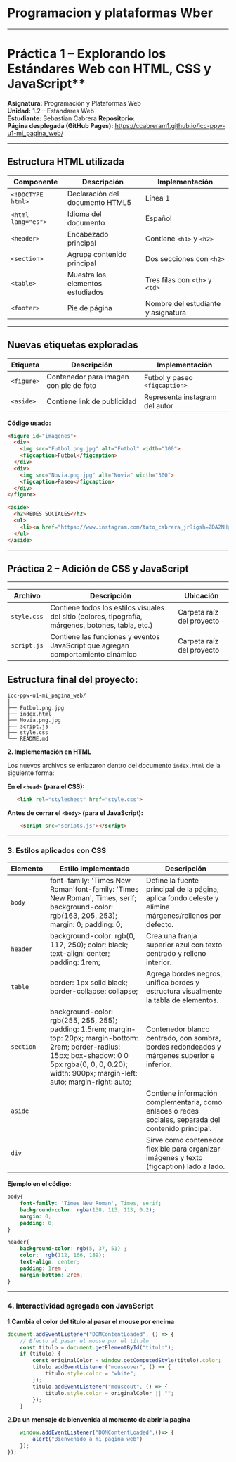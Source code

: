 # Programacion y plataformas Wber
---
# Práctica 1 – Explorando los Estándares Web con HTML, CSS y JavaScript**

**Asignatura:** Programación y Plataformas Web  
**Unidad:** 1.2 – Estándares Web  
**Estudiante:** Sebastian Cabrera
**Repositorio:**  
**Página desplegada (GitHub Pages):** https://ccabreram1.github.io/icc-ppw-u1-mi_pagina_web/

---

## Estructura HTML utilizada

| Componente | Descripción | Implementación |
|-------------|--------------|----------------|
| `<!DOCTYPE html>` | Declaración del documento HTML5 | Línea 1 |
| `<html lang="es">` | Idioma del documento | Español |
| `<header>` | Encabezado principal | Contiene `<h1>` y `<h2>` |
| `<section>` | Agrupa contenido principal | Dos secciones con `<h2>` |
| `<table>` | Muestra los elementos estudiados | Tres filas con `<th>` y `<td>` |
| `<footer>` | Pie de página | Nombre del estudiante y asignatura |

--- 

## Nuevas etiquetas exploradas

| Etiqueta | Descripción | Implementación |
|-----------|--------------|----------------|
| `<figure>` | Contenedor para imagen con pie de foto | Futbol y paseo `<figcaption>` |
| `<aside>` | Contiene link de publicidad | Representa instagram del autor |

**Código usado:**
```html
<figure id="imagenes">
  <div>
    <img src="Futbol.png.jpg" alt="Futbol" width="300"> 
    <figcaption>Futbol</figcaption>
  </div>
  <div>
    <img src="Novia.png.jpg" alt="Novia" width="300">
    <figcaption>Paseo</figcaption>
  </div>
</figure>

<aside>
  <h2>REDES SOCIALES</h2>
  <ul>
    <li><a href="https://www.instagram.com/tato_cabrera_jr?igsh=ZDA2NHp4M291YTds&utm_source=qr">INSTAGRAM</a></li>
  </ul>
</aside>
```


---
## Práctica 2 – Adición de CSS y JavaScript
---
| Archivo     | Descripción                                                                                         | Ubicación                 |
| ----------- | --------------------------------------------------------------------------------------------------- | ------------------------- |
| `style.css` | Contiene todos los estilos visuales del sitio (colores, tipografía, márgenes, botones, tabla, etc.) | Carpeta raíz del proyecto |
| `script.js` | Contiene las funciones y eventos JavaScript que agregan comportamiento dinámico                     | Carpeta raíz del proyecto |

## Estructura final del proyecto:
```
icc-ppw-u1-mi_pagina_web/
│
├── Futbol.png.jpg
├── index.html
├── Novia.png.jpg
├── script.js 
├── style.css
└── README.md
```

**2. Implementación en HTML**

Los nuevos archivos se enlazaron dentro del documento `index.html` de la siguiente forma:

**En el `<head>` (para el CSS):**

```html
   <link rel="stylesheet" href="style.css">
```

**Antes de cerrar el `<body>` (para el JavaScript):**

```html
    <script src="scripts.js"></script>
```

---

### 3. Estilos aplicados con CSS

| Elemento                    | Estilo implementado                                            | Descripción                             |
| --------------------------- | -------------------------------------------------------------- | --------------------------------------- |
| `body`                      | font-family: 'Times New Roman'font-family: 'Times New Roman', Times, serif; background-color: rgb(163, 205, 253); margin: 0; padding: 0;| Define la fuente principal de la página, aplica fondo celeste y elimina márgenes/rellenos por defecto.|
| `header`                    |background-color: rgb(0, 117, 250); color: black; text-align: center; padding: 1rem;|Crea una franja superior azul con texto centrado y relleno interior.
| `table`                     |border: 1px solid black; border-collapse: collapse;|Agrega bordes negros, unifica bordes y estructura visualmente la tabla de elementos.|
| `section`                   |background-color: rgb(255, 255, 255); padding: 1.5rem; margin-top: 20px; margin-bottom: 2rem; border-radius: 15px; box-shadow: 0 0 5px rgba(0, 0, 0, 0.20); width: 900px; margin-left: auto; margin-right: auto;|Contenedor blanco centrado, con sombra, bordes redondeados y márgenes superior e inferior.|
| `aside`                  || Contiene información complementaria, como enlaces o redes sociales, separada del contenido principal.|
| `div`                  |                          |Sirve como contenedor flexible para organizar imágenes y texto (figcaption) lado a lado. |

**Ejemplo en el código:**

```css
body{
    font-family: 'Times New Roman', Times, serif;
    background-color: rgba(138, 113, 113, 0.2);
    margin: 0;
    padding: 0;
}

header{
    background-color: rgb(5, 37, 51) ;
    color:  rgb(112, 166, 189);
    text-align: center;
    padding: 1rem ;
    margin-bottom: 2rem;
}
```

---

###  4. Interactividad agregada con JavaScript

1.**Cambia el color del titulo al pasar el mouse por encima**
```javascript
document.addEventListener("DOMContentLoaded", () => {
    // Efecto al pasar el mouse por el título
    const titulo = document.getElementById("titulo");
    if (titulo) {
        const originalColor = window.getComputedStyle(titulo).color;
        titulo.addEventListener("mouseover", () => {
            titulo.style.color = "white";
        });
        titulo.addEventListener("mouseout", () => {
            titulo.style.color = originalColor || "";
        });
    }
 ```
2.**Da un mensaje de bienvenida al momento de abrir la pagina**
```javascript
    window.addEventListener("DOMContentLoaded",()=> {
        alert("Bienvenido a mi pagina web")
    });
});
 ```








